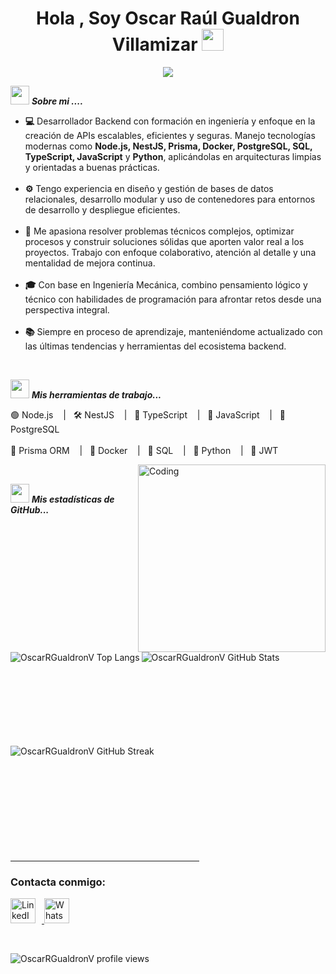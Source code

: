 <h1 align="center"><b>Hola , Soy Oscar Raúl Gualdron Villamizar </b><img src="https://media.giphy.com/media/hvRJCLFzcasrR4ia7z/giphy.gif" width="35"></h1>

<p align="center">
  <a href="https://github.com/OscarRGualdronV">
    <img src="https://readme-typing-svg.herokuapp.com?font=Fira+Code&weight=500&size=22&duration=4000&pause=1000&color=00F7EF&center=true&vCenter=true&width=950&height=70&lines=🚀+El+código+es+mi+forma+de+resolver+problemas.;💻+Desarrollador+Backend+con+enfoque+en+APIs+escalables.;⚙️+Node.js+%7C+NestJS+%7C+Prisma+%7C+PostgreSQL+%7C+Docker+%7C+TypeScript+%7C+Python" />
  </a>
</p>

<img src="https://media.giphy.com/media/iY8CRBdQXODJSCERIr/giphy.gif" width="30px">&nbsp;***Sobre mi ....***

<ul>
  <li><b>💻</b> Desarrollador Backend con formación en ingeniería y enfoque en la creación de APIs escalables, eficientes y seguras. Manejo tecnologías modernas como <b>Node.js, NestJS, Prisma, Docker, PostgreSQL, SQL, TypeScript, JavaScript</b> y <b>Python</b>, aplicándolas en arquitecturas limpias y orientadas a buenas prácticas.</li><br>
  <li><b>⚙️</b> Tengo experiencia en diseño y gestión de bases de datos relacionales, desarrollo modular y uso de contenedores para entornos de desarrollo y despliegue eficientes.</li><br>
  <li><b>🚀</b> Me apasiona resolver problemas técnicos complejos, optimizar procesos y construir soluciones sólidas que aporten valor real a los proyectos. Trabajo con enfoque colaborativo, atención al detalle y una mentalidad de mejora continua.</li><br>
  <li><b>🎓</b> Con base en Ingeniería Mecánica, combino pensamiento lógico y técnico con habilidades de programación para afrontar retos desde una perspectiva integral.</li><br>
  <li><b>📚</b> Siempre en proceso de aprendizaje, manteniéndome actualizado con las últimas tendencias y herramientas del ecosistema backend.</li>
</ul>

<br>

<img src="https://media.giphy.com/media/iY8CRBdQXODJSCERIr/giphy.gif" width="30px">&nbsp;***Mis herramientas de trabajo...***
<p align="left">

<p>
  🟢 Node.js &nbsp;&nbsp;&nbsp;|&nbsp;&nbsp; 🛠️ NestJS &nbsp;&nbsp;&nbsp;|&nbsp;&nbsp; 🧠 TypeScript &nbsp;&nbsp;&nbsp;|&nbsp;&nbsp; 🔵 JavaScript &nbsp;&nbsp;&nbsp;|&nbsp;&nbsp; 🐘 PostgreSQL<br><br>
  🧱 Prisma ORM &nbsp;&nbsp;&nbsp;|&nbsp;&nbsp; 🐳 Docker &nbsp;&nbsp;&nbsp;|&nbsp;&nbsp; 🧪 SQL &nbsp;&nbsp;&nbsp;|&nbsp;&nbsp; 🐍 Python &nbsp;&nbsp;&nbsp;|&nbsp;&nbsp; 🔐 JWT
</p>


<img align="right" alt="Coding" width="300" src="https://cdn.dribbble.com/users/1277312/screenshots/14733298/media/39b1045e593737587dd60e42c8422d1f.gif" >
<br>

<img src="https://media.giphy.com/media/iY8CRBdQXODJSCERIr/giphy.gif" width="30px">&nbsp;***Mis estadísticas de GitHub...***
<p align="left">
  
<p><img align="left" src="https://github-readme-stats.vercel.app/api/top-langs?username=OscarRGualdronV&show_icons=true&theme=dark&locale=en&layout=compact" alt="OscarRGualdronV Top Langs" /></p>

<br><br><br><br><br><br><br><br>
<p>&nbsp;<img align="left" src="https://github-readme-stats.vercel.app/api?username=OscarRGualdronV&show_icons=true&theme=dark&locale=en" alt="OscarRGualdronV GitHub Stats" /></p>
<br><br><br><br><br><br><br><br><br>

<p><img align="left" src="https://github-readme-streak-stats.herokuapp.com/?user=OscarRGualdronV&theme=dark" alt="OscarRGualdronV GitHub Streak" /></p>
<br><br><br><br><br><br><br><br><br><br>
<hr width="60%" >
<h3 align="left">Contacta conmigo:</h3>
<p align="left">
  <a href="https://www.linkedin.com/in/oscar-raul-gauldron-villamizar" target="_blank">
    <img src="https://raw.githubusercontent.com/rahuldkjain/github-profile-readme-generator/master/src/images/icons/Social/linked-in-alt.svg" alt="LinkedIn" height="40" width="40" style="margin-right: 10px;" />
  </a>
  <a href="https://wa.me/573158605507" target="_blank">
    <img src="https://img.icons8.com/color/48/000000/whatsapp--v1.png" alt="WhatsApp" height="40" width="40" />
  </a>
</p>


<br>
<p align="left"> <img src="https://komarev.com/ghpvc/?username=OscarRGualdronV&label=Profile%20views&color=0e75b6&style=flat" alt="OscarRGualdronV profile views" /> </p>
